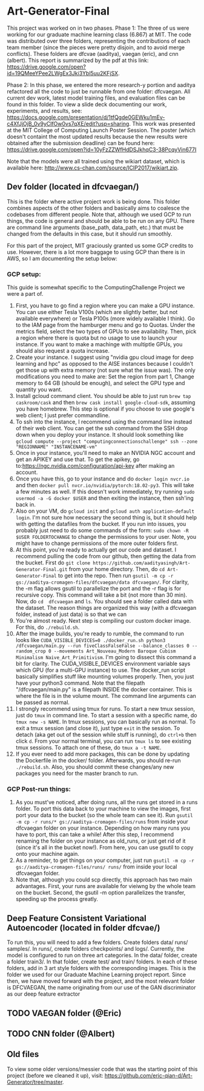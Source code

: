 # Art-Generator-Final

This project was worked on in two phases.
Phase 1: The three of us were working for our graduate machine learning class (6.867) at MIT. The code was distributed over three folders, representing the contributions of each team member (since the pieces were pretty disjoin, and to avoid merge conflicts). These folders are dfcvae (aaditya), vaegan (eric), and cnn (albert). This report is summarized by the pdf at this link: https://drive.google.com/open?id=19QMeeYPee2LWgEx3Jki3Ybl5uu2KFjSX.

Phase 2: In this phase, we entered the more research-y portion and aaditya refactored all the code to just be runnable from one folder: dfcvaegan. All current dev work, latest model training files, and evaluation files can be found in this folder. To view a slide deck documenting our work, experiments, and results, see: https://docs.google.com/presentation/d/1tfQgde0GEWku1mEv-c4XfJjOjB_0v9yClfOw0vs7qXE/edit?usp=sharing. This work was presented at the MIT College of Computing Launch Poster Session. The poster (which doesn't containt the most updated results because the new results were obtained after the submission deadline) can be found here: https://drive.google.com/open?id=10yFzZZWfHdDSJkhqC3-38PcqyVin677I

Note that the models were all trained using the wikiart dataset, which is available here: http://www.cs-chan.com/source/ICIP2017/wikiart.zip.

## Dev folder (located in dfcvaegan/)
This is the folder where active project work is being done. This folder combines aspects of the other folders and basically aims to coalesce the codebases from different people. Note that, although we used GCP to run things, the code is general and should be able to be run on any GPU. There are command line arguments (base_path, data_path, etc.) that must be changed from the defaults in this case, but it should run smoothly.

For this part of the project, MIT graciously granted us some GCP credits to use. However, there is a lot more baggage to using GCP than there is in AWS, so I am documenting the setup below:

### GCP setup:
This guide is somewhat specific to the ComputingChallenge Project we were a part of. 
1. First, you  have to go find a region where you can make a GPU instance. You can use either Tesla V100s (which are slightly better, but not available everywhere) or Tesla P100s (more widely available I think). Go to the IAM page from the hamburger menu and go to Quotas. Under the metrics field, select the two types of GPUs to see availability. Then, pick a region where there is quota but no usage to use to launch your instance. If you want to make a machinge with multiptle GPUs, you should also request a quota increase.
2. Create your instance. I suggest using "nvidia gpu cloud image for deep learning and hpc" as opposed to the AISE instances because I couldn't get those up with extra memory (not sure what the issue was). The only modifications you need to make are: Set the region from part 1, Change memory to 64 GB (should be enough), and select the GPU type and quantity you want.
3. Install gcloud command client. You should be able to just run  `brew tap caskroom/cask`  and then `brew cask install google-cloud-sdk`, assuming you have homebrew. This step is optional if you choose to use google's web client; I just prefer commandline.
4. To ssh into the instance, I recommend using the command line instead of their web client. You can get the ssh command from  the SSH drop down when you deploy your instance. It should look something like `gcloud compute --project "computingconnectionschallenge" ssh --zone "REGIONNAME" "INSTANCENAME-vm"`
5. Once in your instance, you'll need to make an NVIDIA NGC account and get an APIKEY and use that. To get the apikey, go to:https://ngc.nvidia.com/configuration/api-key after making an account.
6. Once you have this, go to your instance and do `docker login nvcr.io` and then `docker pull nvcr.io/nvidia/pytorch:18.02-py3`. This will take a few minutes as well. If this doesn't work immediately, try running `sudo usermod -a -G docker $USER` and then exiting the instance, then ssh'ing back in.
7. Also on your VM, do `gcloud init` and `gcloud auth application-default login`. I'm not sure how necessary the second thing is, but it should help with getting the datafiles from the bucket. If you run into issues, you probably just need to do some commands of the form: `sudo chown -R $USER FOLDERTOCHANGE` to change the permissions to your user. Note, you might have to change permissions of the more outer folders first. 
8. At this point, you're ready to actually get our code and dataset. I recommend pulling the code from our github, then getting the data from the bucket. First do `git clone https://github.com/aadityasingh/Art-Generator-Final.git` from your home directory. Then, do `cd Art-Generator-Final` to get into the repo. Then run `gsutil -m cp -r gs://aaditya-cromagen-files/dfcvaegan/data dfcvaegan/`. For clarity, the -m flag allows gsutil to parallelize the port and the -r flag is for recursive copy. This command will take a bit (not more than 30 min). Now, do `cd  dfcvaegan` and `ls`. You should see a folder called data with the dataset. The reason things are organized this way (with a dfcvaegan folder, instead of just data) is so that we can
9. You're almost ready. Next step is compiling our custom docker image. For this, do `./rebuild.sh`.
10. After the image builds, you're ready to rumble, the command to run looks like `CUDA_VISIBLE_DEVICES=0 ./docker_run.sh python3 /dfcvaegan/main.py --run fiveClassFalseFalse --balance_classes 0 --random_crop 0 --movements Art_Nouveau_Modern Baroque Cubism Minimalism Naive_Art_Primitivism`. I'm going to dissect this command a bit for clarity. The CUDA_VISIBLE_DEVICES environment variable says which GPU (for a multi-GPU instance) to use. The docker_run script basically simplifies stuff like mounting volumes properly. Then, you just have your python3 command. Note that the filepath "/dfcvaegan/main.py" is a filepath INSIDE the docker container. This is where the file is in the volume mount. The command line arguments can be passed as normal.
11. I strongly recommend using tmux for runs. To start a new tmux session, just do `tmux` in command line. To start a session with a specific name, do `tmux new -s NAME`. In tmux sessions, you can basically run as normal. To exit a tmux session (and close it), just type `exit` in the session. To detach (aka get out of the session while stuff is running), do `ctrl+b` then click `d`. From your normal terminal, you can run `tmux ls` to see existing tmux sessions. To attach one of these, do `tmux a -t NAME`.
12. If you ever need to add more packages, this can be done by updating the Dockerfile in the docker/ folder. Afterwards, you should re-run `./rebuild.sh`. Also, you should commit these changes/any new packages you need for the master branch to run.

### GCP Post-run things:
1. As you must've noticed, after doing runs, all the runs get stored in a runs folder. To port this data back to your machine to view the images, first port your data to the bucket (so the whole team can see it). Run `gsutil -m cp -r runs/* gs://aaditya-cromagen-files/runs` from inside your dfcvaegan folder on your instance. Depending on  how many  runs you have to port, this can take a while! After this step, I recommend renaming the folder on your instance as old_runs, or just get rid of it (since it's all in the bucket now!). From here, you can use gsutil to copy onto your machine again.
2. As a reminder, to get things on your computer, just run `gsutil -m cp -r gs://aaditya-cromagen-files/runs/ runs/` from inside your local dfcvaegan folder.
3. Note that, although you could scp directly, this approach has two main advantages. First, your runs are available for vieiwng by the whole team on the bucket. Second, the gsutil -m option parallelizes the transfer, speeding up the process greatly.


## Deep Feature Consistent Variational Autoencoder (located in folder dfcvae/)
To run this, you will need to add a few folders. Create folders data/ runs/ samples/. In runs/, create folders checkpoints/ and logs/. Currently, the model is configured to run on three art categories. In the data/ folder, create a folder train3/. In that folder, create test/ and train/ folders. In each of these folders, add in 3 art style folders with the corresponding images. This is the folder we used for our Graduate Machine Learning project report. Since then, we have moved forward with the project, and the most relevant folder is DFCVAEGAN, the name originating from our use of the GAN discriminator as our deep feature extractor

## TODO VAEGAN folder (@Eric)

## TODO CNN folder (@Albert)

## Old files
To view some older versions/messier code that was the starting point of this project (before we cleaned it up), visit: https://github.com/eric-qian-d/Art-Generator/tree/master.









